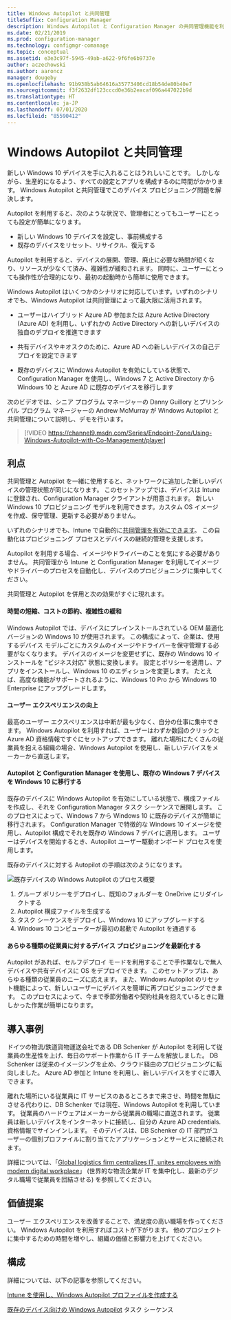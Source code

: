 ```yaml
---
title: Windows Autopilot と共同管理
titleSuffix: Configuration Manager
description: Windows Autopilot と Configuration Manager の共同管理機能を利用し、新しい Windows 10 デバイスのセットアップを簡単にします。
ms.date: 02/21/2019
ms.prod: configuration-manager
ms.technology: configmgr-comanage
ms.topic: conceptual
ms.assetid: e3e3c97f-5945-49ab-a622-9f6fe6b9737e
author: aczechowski
ms.author: aaroncz
manager: dougeby
ms.openlocfilehash: 91b938b5ab64616a35773406cd18b54de80b40e7
ms.sourcegitcommit: f3f2632df123cccd0e36b2eacaf096a447022b9d
ms.translationtype: HT
ms.contentlocale: ja-JP
ms.lasthandoff: 07/01/2020
ms.locfileid: "85590412"
---
```

# <a name="windows-autopilot-with-co-management"></a>Windows Autopilot と共同管理

新しい Windows 10 デバイスを手に入れることはうれしいことです。 しかしながら、生産的になるよう、すべての設定とアプリを構成するのに時間がかかります。 Windows Autopilot と共同管理でこのデバイス プロビジョニング問題を解決します。

Autopilot を利用すると、次のような状況で、管理者にとってもユーザーにとっても設定が簡単になります。
- 新しい Windows 10 デバイスを設定し、事前構成する  
- 既存のデバイスをリセット、リサイクル、復元する  

Autopilot を利用すると、デバイスの展開、管理、廃止に必要な時間が短くなり、リソースが少なくて済み、複雑性が緩和されます。 同時に、ユーザーにとっても操作性が合理的になり、最初の起動時から簡単に使用できます。

Windows Autopilot はいくつかのシナリオに対応しています。いずれのシナリオでも、Windows Autopilot は共同管理によって最大限に活用されます。

- ユーザーはハイブリッド Azure AD 参加または Azure Active Directory (Azure AD) を利用し、いずれかの Active Directory への新しいデバイスの独自のデプロイを推進できます  

- 共有デバイスやキオスクのために、Azure AD への新しいデバイスの自己デプロイを設定できます  

- 既存のデバイスに Windows Autopilot を有効にしている状態で、Configuration Manager を使用し、Windows 7 と Active Directory から Windows 10 と Azure AD に既存のデバイスを移行します  

次のビデオでは、シニア プログラム マネージャーの Danny Guillory とプリンシパル プログラム マネージャーの Andrew McMurray が Windows Autopilot と共同管理について説明し、デモを行います。

> [!VIDEO https://channel9.msdn.com/Series/Endpoint-Zone/Using-Windows-Autopilot-with-Co-Management/player]



## <a name="benefits"></a>利点

共同管理と Autopilot を一緒に使用すると、ネットワークに追加した新しいデバイスの管理状態が同じになります。 このセットアップでは、デバイスは Intune に登録され、Configuration Manager クライアントが用意されます。  新しい Windows 10 プロビジョニング モデルを利用できます。カスタム OS イメージを作成、保守管理、更新する必要がありません。 

いずれのシナリオでも、Intune で自動的に[共同管理を有効にできます](how-to-prepare-Win10.md)。 この自動化はプロビジョニング プロセスとデバイスの継続的管理を支援します。

Autopilot を利用する場合、イメージやドライバーのことを気にする必要がありません。 共同管理から Intune と Configuration Manager を利用してイメージやドライバーのプロセスを自動化し、デバイスのプロビジョニングに集中してください。


共同管理と Autopilot を併用と次の効果がすぐに現れます。

#### <a name="reduce-time-costs-and-complexity"></a>時間の短縮、コストの節約、複雑性の緩和
Windows Autopilot では、デバイスにプレインストールされている OEM 最適化バージョンの Windows 10 が使用されます。 この構成によって、企業は、使用するデバイス モデルごとにカスタムのイメージやドライバーを保守管理する必要がなくなります。 デバイスのイメージを変更せずに、既存の Windows 10 インストールを "ビジネス対応" 状態に変換します。 設定とポリシーを適用し、アプリをインストールし、Windows 10 のエディションを変更します。 たとえば、高度な機能がサポートされるように、Windows 10 Pro から Windows 10 Enterprise にアップグレードします。

#### <a name="improve-the-user-experience"></a>ユーザー エクスペリエンスの向上
最高のユーザー エクスペリエンスは中断が最も少なく、自分の仕事に集中できます。 Windows Autopilot を利用すれば、ユーザーはわずか数回のクリックと Azure AD 資格情報ですぐにセットアップできます。 離れた場所にたくさんの従業員を抱える組織の場合、Windows Autopilot を使用し、新しいデバイスをメーカーから直送します。

#### <a name="use-autopilot-and-configuration-manager-to-migrate-existing-windows-7-devices-to-windows-10"></a>Autopilot と Configuration Manager を使用し、既存の Windows 7 デバイスを Windows 10 に移行する
既存のデバイスに Windows Autopilot を有効にしている状態で、構成ファイルを作成し、それを Configuration Manager タスク シーケンスで展開します。 このプロセスによって、Windows 7 から Windows 10 に既存のデバイスが簡単に移行されます。 Configuration Manager で特徴的な Windows 10 イメージを使用し、Autopilot 構成でそれを既存の Windows 7 デバイに適用します。 ユーザーはデバイスを開始するとき、Autopilot ユーザー駆動オンボード プロセスを使用します。

既存のデバイスに対する Autopilot の手順は次のようになります。

![既存デバイスの Windows Autopilot のプロセス概要](media/autopilot-for-existing-devices.png)

1. グループ ポリシーをデプロイし、既知のフォルダーを OneDrive にリダイレクトする
2. Autopilot 構成ファイルを生成する
3. タスク シーケンスをデプロイし、Windows 10 にアップグレードする
4. Windows 10 コンピューターが最初の起動で Autopilot を通過する

#### <a name="modernizing-device-provisioning-for-all-types-of-workers"></a>あらゆる種類の従業員に対するデバイス プロビジョニングを最新化する
Autopilot があれば、セルフデプロイ モードを利用することで手作業なしで無人デバイスや共有デバイスに OS をデプロイできます。 このセットアップは、あらゆる種類の従業員のニーズに応えます。 また、Windows Autopilot のリセット機能によって、新しいユーザーにデバイスを簡単に再プロビジョニングできます。 このプロセスによって、今まで季節労働者や契約社員を抱えているときに難しかった作業が簡単になります。 



## <a name="case-study"></a>導入事例

ドイツの物流/鉄道貨物運送会社である DB Schenker が Autopilot を利用して従業員の生産性を上げ、毎日のサポート作業から IT チームを解放しました。 DB Schenker は従来のイメージングを止め、クラウド経由のプロビジョニングに転向しました。 Azure AD 参加と Intune を利用し、新しいデバイスをすぐに導入できます。 

離れた場所にいる従業員に IT サービスのあるところまで来させ、時間を無駄にさせる代わりに、DB Schenker では現在、Windows Autopilot を利用しています。 従業員のハードウェアはメーカーから従業員の職場に直送されます。 従業員は新しいデバイスをインターネットに接続し、自分の Azure AD credentials. 資格情報でサインインします。 そのデバイスは、DB Schenker の IT 部門がユーザーの個別プロファイルに割り当てたアプリケーションとサービスに接続されます。

詳細については、「[Global logistics firm centralizes IT, unites employees with modern digital workplace](https://customers.microsoft.com/story/db-schenker-travel-transportation-windows-10)」 (世界的な物流企業が IT を集中化し、最新のデジタル職場で従業員を団結させる) を参照してください。



## <a name="value-proposition"></a>価値提案

ユーザー エクスペリエンスを改善することで、満足度の高い職場を作ってください。 Windows Autopilot を利用すればコストが下がります。 他のプロジェクトに集中するための時間を増やし、組織の価値と影響力を上げてください。



## <a name="configure"></a>構成

詳細については、以下の記事を参照してください。

[Intune を使用し、Windows Autopilot プロファイルを作成する](https://docs.microsoft.com/intune/enrollment-autopilot)

[既存のデバイス向けの Windows Autopilot](../osd/deploy-use/windows-autopilot-for-existing-devices.md) タスク シーケンス

